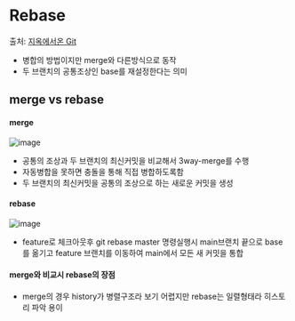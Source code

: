 # Rebase
 
 출처: [지옥에서온 Git](https://www.inflearn.com/course/%EC%A7%80%EC%98%A5%EC%97%90%EC%84%9C-%EC%98%A8-git/dashboard)
 
 * 병합의 방법이지만 merge와 다른방식으로 동작
 * 두 브랜치의 공통조상인 base를 재설정한다는 의미

## merge vs rebase

  #### merge

 ![image](https://user-images.githubusercontent.com/83762364/179719548-9cd027fa-85f9-4e6f-a198-56ccc7bb916f.png)
 
  * 공통의 조상과 두 브랜치의 최신커밋을 비교해서 3way-merge를 수행
  * 자동병합을 못하면 충돌을 통해 직접 병합하도록함
  * 두 브랜치의 최신커밋을 공통의 조상으로 하는 새로운 커밋을 생성

  #### rebase
  
  ![image](https://user-images.githubusercontent.com/83762364/179720409-81511c81-a98c-4349-b96e-c4cf6a2d1ef5.png)

   * feature로 체크아웃후 git rebase master 명령실행시 main브랜치 끝으로 base를 옮기고 feature 브랜치를 이동하여 main에서 모든 새 커밋을 통합
   

  #### merge와 비교시 rebase의 장점
  
   * merge의 경우 history가 병렬구조라 보기 어렵지만 rebase는 일렬형태라 히스토리 파악 용이
